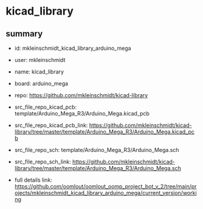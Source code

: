 # kicad_library
 
## summary 
* id: mkleinschmidt_kicad_library_arduino_mega
* user: mkleinschmidt
* name: kicad_library
* board: arduino_mega
* repo: https://github.com/mkleinschmidt/kicad-library
* src_file_repo_kicad_pcb: template/Arduino_Mega_R3/Arduino_Mega.kicad_pcb
* src_file_repo_kicad_pcb_link: https://github.com/mkleinschmidt/kicad-library/tree/master/template/Arduino_Mega_R3/Arduino_Mega.kicad_pcb


* src_file_repo_sch: template/Arduino_Mega_R3/Arduino_Mega.sch
* src_file_repo_sch_link: https://github.com/mkleinschmidt/kicad-library/tree/master/template/Arduino_Mega_R3/Arduino_Mega.sch
* full details link: https://github.com/oomlout/oomlout_oomp_project_bot_v_2/tree/main/projects/mkleinschmidt_kicad_library_arduino_mega/current_version/working  







